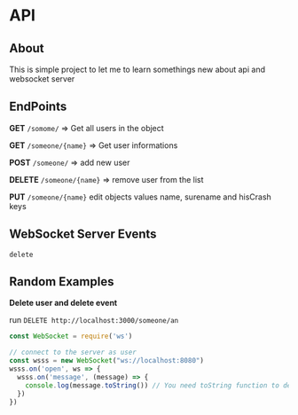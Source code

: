 ﻿# API


## About
This is simple project to let me to learn somethings new about api and websocket server

## EndPoints

**GET** `/somome/` => Get all users in the object 

**GET** `/someone/{name}` => Get user informations

**POST** `/someone/` => add new user

**DELETE** `/someone/{name}` => remove user from the list

**PUT** `/someone/{name}` edit objects values name, surename and hisCrash keys


## WebSocket Server Events

 `delete`


## Random Examples

**Delete user and delete event**

run
`DELETE http://localhost:3000/someone/an`

```js
const WebSocket = require('ws')

// connect to the server as user
const wsss = new WebSocket("ws://localhost:8080")
wsss.on('open', ws => {
  wsss.on('message', (message) => {
    console.log(message.toString()) // You need toString function to decode buffer message
  })
})
```